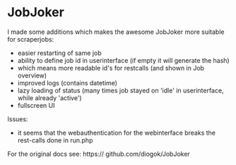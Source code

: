 # JobJoker 

I made some additions which makes the awesome JobJoker more suitable for scraperjobs:

* easier restarting of same job 
* ability to define job id in userinterface (if empty it will generate the hash)
* which means more readable id's for restcalls (and shown in Job overview) 
* improved logs (contains datetime)
* lazy loading of status (many times job stayed on 'idle' in userinterface, while already 'active') 
* fullscreen UI

Issues: 

* it seems that the webauthentication for the webinterface breaks the rest-calls done in run.php

For the original docs see: https:// github.com/diogok/JobJoker
